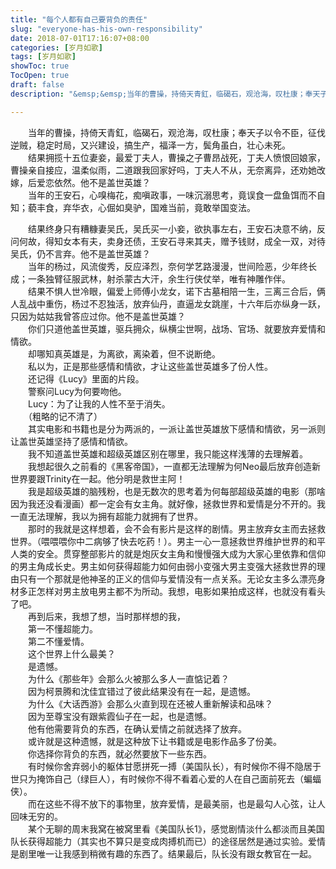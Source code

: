 ```yaml
---
title: "每个人都有自己要背负的责任"
slug: "everyone-has-his-own-responsibility"
date: 2018-07-01T17:16:07+08:00
categories: [岁月如歌]
tags: [岁月如歌]
showToc: true
TocOpen: true
draft: false
description: "&emsp;&emsp;当年的曹操，持倚天青釭，临碣石，观沧海，叹杜康；奉天子以令不臣，征伐逆贼，稳定时局，又兴建设，搞生产，福泽一方，鬓角"

---
```

                
&emsp;&emsp;当年的曹操，持倚天青釭，临碣石，观沧海，叹杜康；奉天子以令不臣，征伐逆贼，稳定时局，又兴建设，搞生产，福泽一方，鬓角虽白，壮心未死。
<br>
　　结果拥揽十五位妻妾，最爱丁夫人，曹操之子曹昂战死，丁夫人愤恨回娘家，曹操亲自接应，温柔似雨，二道跟我回家好吗，丁夫人不从，无奈离异，还劝她改嫁，后爱恋依然。他不是盖世英雄？
<br>
　　当年的王安石，心嗅梅花，痴嗔政事，一味沉溺思考，竟误食一盘鱼饵而不自知；藐丰食，弃华衣，心倔如臭驴，国难当前，竟敢举国变法。
<br>

　　结果终身只有糟糠妻吴氏，吴氏买一小妾，欲执事左右，王安石决意不纳，反问何故，得知女本有夫，卖身还债，王安石寻来其夫，赠予钱财，成全一双，对待吴氏，仍不言弃。他不是盖世英雄？
<br>
　　当年的杨过，风流俊秀，反应泽烈，奈何学艺路漫漫，世间险恶，少年终长成；一条独臂征服武林，射杀蒙古大汗，余生行侠仗举，唯有神雕作伴。
<br>
　　结果不惧人世冷眼，偏爱上师傅小龙女，诺下古墓相陪一生，三离三合后，俩人乱战中重伤，杨过不忍独活，放弃仙丹，直逼龙女跳崖，十六年后亦纵身一跃，只因为姑姑我曾答应过你。他不是盖世英雄？
<br>
　　你们只道他盖世英雄，驱兵拥众，纵横尘世啊，战场、官场、就要放弃爱情和情欲。
<br>
　　却哪知真英雄是，为离欲，离染着，但不说断绝。
<br>
　　私以为，正是那些感情和情欲，才让这些盖世英雄多了份人性。
<br>
　　还记得《Lucy》里面的片段。
<br>
　　警察问Lucy为何要吻他。
<br>
　　Lucy：为了让我的人性不至于消失。
<br>
　　（粗略的记不清了）
<br>
　　其实电影和书籍也是分为两派的，一派让盖世英雄放下感情和情欲，另一派则让盖世英雄坚持了感情和情欲。
<br>
　　我不知道盖世英雄和超级英雄区别在哪里，我只能这样浅薄的去理解着。
<br>
　　我想起很久之前看的《黑客帝国》，一直都无法理解为何Neo最后放弃创造新世界要跟Trinity在一起。他分明是救世主阿！
<br>
　　我是超级英雄的脑残粉，也是无数次的思考着为何每部超级英雄的电影（那啥因为我还没看漫画）都一定会有女主角。就好像，拯救世界和爱情是分不开的。我一直无法理解，我以为拥有超能力就拥有了世界。
<br>
　　那时的我就是这样想着，会不会有影片是这样的剧情。男主放弃女主而去拯救世界。（喂喂喂你中二病够了快去吃药！）。男主一心一意拯救世界维护世界的和平人类的安全。贯穿整部影片的就是炮灰女主角和慢慢强大成为大家心里依靠和信仰的男主角成长史。男主如何获得超能力如何由弱小变强大男主变强大拯救世界的理由只有一个那就是他神圣的正义的信仰与爱情没有一点关系。无论女主多么漂亮身材多正怎样对男主放电男主都不为所动。我想，电影如果拍成这样，也就没有看头了吧。
<br>
　　再到后来，我想了想，当时那样想的我，
<br>
　　第一不懂超能力。
<br>
　　第二不懂爱情。
<br>
　　这个世界上什么最美？
<br>
　　是遗憾。
<br>
　　为什么《那些年》会那么火被那么多人一直惦记着？
<br>
　　因为柯景腾和沈佳宜错过了彼此结果没有在一起，是遗憾。
<br>
　　为什么《大话西游》会那么火直到现在还被人重新解读和品味？
<br>
　　因为至尊宝没有跟紫霞仙子在一起，也是遗憾。
<br>
　　他有他需要背负的东西，在确认爱情之前就选择了放弃。
<br>
　　或许就是这种遗憾，就是这种放下让书籍或是电影作品多了份美。
<br>
　　你选择你背负的东西，就必然要放下一些东西。
<br>
　　有时候你舍弃弱小的躯体甘愿拼死一搏（美国队长），有时候你不得不隐居于世只为掩饰自己（绿巨人），有时候你不得不看着心爱的人在自己面前死去（蝙蝠侠）。
<br>
　　而在这些不得不放下的事物里，放弃爱情，是最美丽，也是最勾人心弦，让人回味无穷的。
<br>
　　某个无聊的周末我窝在被窝里看《美国队长1》，感觉剧情淡什么都淡而且美国队长获得超能力（其实也不算只是变成肉搏机而已）的途径居然是通过实验。爱情是剧里唯一让我感到稍微有趣的东西了。结果最后，队长没有跟女教官在一起。